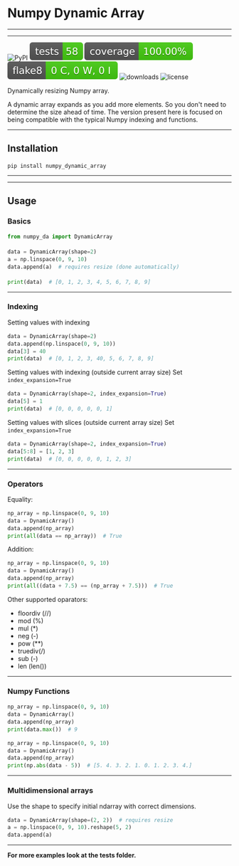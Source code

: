 # Numpy Dynamic Array

---
---
![PyPI](https://img.shields.io/pypi/v/numpy_dynamic_array)
![tests](https://raw.githubusercontent.com/dylanwal/numpy_dynamic_array/master/tests/badges/tests-badge.svg)
![coverage](https://raw.githubusercontent.com/dylanwal/numpy_dynamic_array/master/tests/badges/coverage-badge.svg)
![flake8](https://raw.githubusercontent.com/dylanwal/numpy_dynamic_array/master/tests/badges/flake8-badge.svg)
![downloads](https://img.shields.io/pypi/dm/numpy_dynamic_array)
![license](https://img.shields.io/github/license/dylanwal/numpy_dynamic_array)

Dynamically resizing Numpy array.

A dynamic array expands as you add more elements. So you don't need to determine the size ahead of time. The version
present here is focused on being compatible with the typical Numpy indexing and functions.

---

## Installation

```
pip install numpy_dynamic_array
```

---
---

## Usage

### Basics

```python
from numpy_da import DynamicArray

data = DynamicArray(shape=2)
a = np.linspace(0, 9, 10)
data.append(a)  # requires resize (done automatically)

print(data)  # [0, 1, 2, 3, 4, 5, 6, 7, 8, 9]

```

---

### Indexing

Setting values with indexing

```python
data = DynamicArray(shape=2)
data.append(np.linspace(0, 9, 10))
data[3] = 40
print(data)  # [0, 1, 2, 3, 40, 5, 6, 7, 8, 9]
```

Setting values with indexing (outside current array size)
Set `index_expansion=True`

```python
data = DynamicArray(shape=2, index_expansion=True)
data[5] = 1
print(data)  # [0, 0, 0, 0, 0, 1]
```

Setting values with slices (outside current array size)
Set `index_expansion=True`

```python
data = DynamicArray(shape=2, index_expansion=True)
data[5:8] = [1, 2, 3]
print(data)  # [0, 0, 0, 0, 0, 1, 2, 3]
```

---

### Operators

Equality:

```python
np_array = np.linspace(0, 9, 10)
data = DynamicArray()
data.append(np_array)
print(all(data == np_array))  # True
```

Addition:

```python
np_array = np.linspace(0, 9, 10)
data = DynamicArray()
data.append(np_array)
print(all((data + 7.5) == (np_array + 7.5)))  # True
```

Other supported oparators:
* floordiv (//)
* mod (%)
* mul (*)
* neg (-)
* pow (**)
* truediv(/)
* sub (-)
* len (len())


---
### Numpy Functions

```python
np_array = np.linspace(0, 9, 10)
data = DynamicArray()
data.append(np_array)
print(data.max())  # 9
```

```python
np_array = np.linspace(0, 9, 10)
data = DynamicArray()
data.append(np_array)
print(np.abs(data - 5))  # [5. 4. 3. 2. 1. 0. 1. 2. 3. 4.]
```


---
### Multidimensional arrays

Use the shape to specify initial ndarray with correct dimensions.

```python
data = DynamicArray(shape=(2, 2))  # requires resize
a = np.linspace(0, 9, 10).reshape(5, 2)
data.append(a)
```


---
<b> For more examples look at the tests folder. </b>
